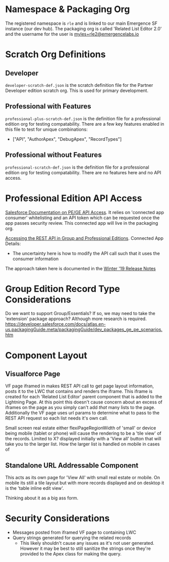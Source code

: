 # Namespace & Packaging Org

The registered namespace is `rle` and is linked to our main Emergence SF instance (our dev hub). The packaging org is called 'Related List Editor 2.0' and the username for the user is myles+rle2@emergencelabs.io

# Scratch Org Definitions

## Developer

`developer-scratch-def.json` is the scratch definition file for the Partner Developer edition scratch org. This is used for primary development.

## Professional with Features

`professional-plus-scratch-def.json` is the definition file for a professional edition org for testing compatability. There are a few key features enabled in this file to test for unique combinations:

- ["API", "AuthorApex", "DebugApex", "RecordTypes"]

## Professional without Features

`professional-scratch-def.json` is the definition file for a professional edition org for testing compatability. There are no features here and no API access.

# Professional Edition API Access

[Salesforce Documentation on PE/GE API Access](https://developer.salesforce.com/docs/atlas.en-us.packagingGuide.meta/packagingGuide/dev_packages_api_access.htm). It relies on 'connected app consumer' whitelisting and an API token which can be requested once the app passes security review. This connected app will live in the packaging org.

[Accessing the REST API in Group and Professional Editions](https://developer.salesforce.com/docs/atlas.en-us.packagingGuide.meta/packagingGuide/dev_packages_rest_api_access.htm).
Connected App Details:

- The uncertainty here is how to modify the API call such that it uses the consumer information

The approach taken here is documented in the [Winter '19 Release Notes](https://releasenotes.docs.salesforce.com/en-us/winter19/release-notes/rn_apex_streamline_api_calls.htm?edition=&impact=)

# Group Edition Record Type Considerations

Do we want to support Group/Essentials? If so, we may need to take the 'extension' package approach? Although more research is required.
https://developer.salesforce.com/docs/atlas.en-us.packagingGuide.meta/packagingGuide/dev_packages_ge_pe_scenarios.htm

# Component Layout

## Visualforce Page

VF page iframed in makes REST API call to get page layout information, posts it to the LWC that contains and renders the iframe. This iframe is created for each 'Related List Editor' parent component that is added to the Lightning Page. At this point this doesn't cause concern about an excess of iframes on the page as you simply can't add _that_ many lists to the page. Additionally the VF page uses url params to determine what to pass to the REST API request so each list needs it's own call.

Small screen real estate either flexiPageRegionWidth of 'small' or device being mobile (tablet or phone) will cause the rendering to be a 'tile view' of the records. Limited to X? displayed initially with a 'View all' button that will take you to the larger list. How the larger list is handled on mobile in cases of

## Standalone URL Addressable Component

This acts as its own page for 'View All' with small real estate or mobile. On mobile its still a tile layout but with more records displayed and on desktop it is the 'table inline edit view'.

Thinking about it as a big ass form.

# Security Considerations

- Messages posted from iframed VF page to containing LWC
- Query strings generated for querying the related records
  - This likely shouldn't cause any issues as it's not user generated. However it may be best to still sanitize the strings once they're provided to the Apex class for making the query.
